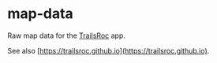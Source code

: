 # map-data

Raw map data for the [TrailsRoc][] app.

See also [https://trailsroc.github.io](https://trailsroc.github.io).

[TrailsRoc]: https://trailsroc.org/
